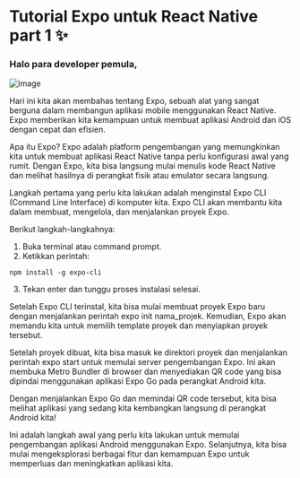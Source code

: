 # Tutorial Expo untuk React Native part 1 ✨

### Halo para developer pemula,

![image](https://github.com/Ladybert/ReactNative-Expo-Tutorial-Part-1/assets/137638007/2a0bde07-d5e2-4a7c-88f3-a27321000aba)

Hari ini kita akan membahas tentang Expo, sebuah alat yang sangat berguna dalam membangun aplikasi mobile menggunakan React Native. Expo memberikan kita kemampuan untuk membuat aplikasi Android dan iOS dengan cepat dan efisien.

Apa itu Expo? Expo adalah platform pengembangan yang memungkinkan kita untuk membuat aplikasi React Native tanpa perlu konfigurasi awal yang rumit. Dengan Expo, kita bisa langsung mulai menulis kode React Native dan melihat hasilnya di perangkat fisik atau emulator secara langsung.

Langkah pertama yang perlu kita lakukan adalah menginstal Expo CLI (Command Line Interface) di komputer kita. Expo CLI akan membantu kita dalam membuat, mengelola, dan menjalankan proyek Expo.

Berikut langkah-langkahnya:

1. Buka terminal atau command prompt.
2. Ketikkan perintah:
```cli
npm install -g expo-cli
``` 
3. Tekan enter dan tunggu proses instalasi selesai.

Setelah Expo CLI terinstal, kita bisa mulai membuat proyek Expo baru dengan menjalankan perintah expo init nama_projek. Kemudian, Expo akan memandu kita untuk memilih template proyek dan menyiapkan proyek tersebut.

Setelah proyek dibuat, kita bisa masuk ke direktori proyek dan menjalankan perintah expo start untuk memulai server pengembangan Expo. Ini akan membuka Metro Bundler di browser dan menyediakan QR code yang bisa dipindai menggunakan aplikasi Expo Go pada perangkat Android kita.

Dengan menjalankan Expo Go dan memindai QR code tersebut, kita bisa melihat aplikasi yang sedang kita kembangkan langsung di perangkat Android kita!

Ini adalah langkah awal yang perlu kita lakukan untuk memulai pengembangan aplikasi Android menggunakan Expo. Selanjutnya, kita bisa mulai mengeksplorasi berbagai fitur dan kemampuan Expo untuk memperluas dan meningkatkan aplikasi kita.
